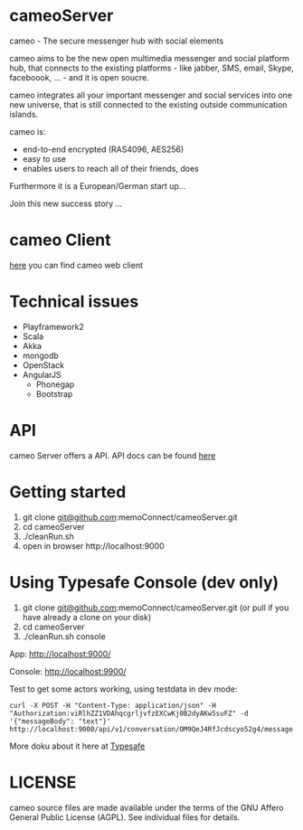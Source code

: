 cameoServer
================

cameo - The secure messenger hub with social elements

cameo aims to be the new open multimedia messenger and social platform hub, that connects to the existing platforms - like jabber, SMS, email, Skype, faceboook, … -  and it is open soucre.

cameo integrates all your important messenger and social services into one new universe, that is still connected to the existing outside communication islands.

cameo is:

* end-to-end encrypted (RAS4096, AES256)
* easy to use
* enables users to reach all of their friends, does

Furthermore it is a European/German start up…

Join this new success story …

cameo Client
================

[here](https://github.com/memoConnect/cameoJSClient) you can find cameo web client

Technical issues
================

* Playframework2
* Scala
* Akka
* mongodb
* OpenStack
* AngularJS
    * Phonegap
    * Bootstrap

API
===

cameo Server offers a API. API docs can be found [here](http://docs.cameo.apiary.io/)

Getting started
================

1. git clone git@github.com:memoConnect/cameoServer.git
1. cd cameoServer
1. ./cleanRun.sh
1. open in browser http://localhost:9000

Using Typesafe Console (dev only)
=================================

1. git clone git@github.com:memoConnect/cameoServer.git (or pull if you have already a clone on your disk)
1. cd cameoServer
1. ./cleanRun.sh console

App: <http://localhost:9000/>

Console: <http://localhost:9900/>

Test to get some actors working, using testdata in dev mode:

    curl -X POST -H "Content-Type: application/json" -H "Authorization:viRlhZZ1VDAhqcgrljvfzEXCwKj0B2dyAKw5suFZ" -d '{"messageBody": "text"}' http://localhost:9000/api/v1/conversation/OM9QeJ4RfJcdscyo52g4/message

More doku about it here at [Typesafe](http://typesafe.com/platform/runtime/console)

LICENSE
================

cameo source files are made available under the terms of the GNU Affero General Public License (AGPL). See individual files for details.
